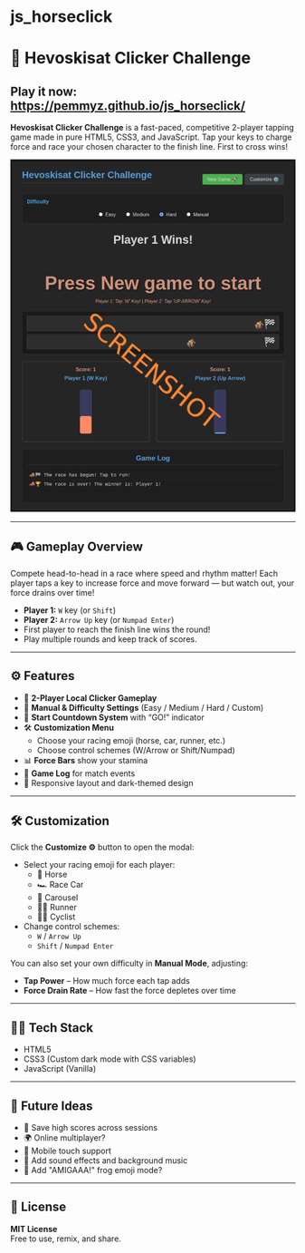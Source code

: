 # js_horseclick

# 🏇 Hevoskisat Clicker Challenge

## Play it now: https://pemmyz.github.io/js_horseclick/

**Hevoskisat Clicker Challenge** is a fast-paced, competitive 2-player tapping game made in pure HTML5, CSS3, and JavaScript. Tap your keys to charge force and race your chosen character to the finish line. First to cross wins!

![screenshot](screenshots/game_1.png)

---

## 🎮 Gameplay Overview

Compete head-to-head in a race where speed and rhythm matter! Each player taps a key to increase force and move forward — but watch out, your force drains over time!

- **Player 1:** `W` key (or `Shift`)
- **Player 2:** `Arrow Up` key (or `Numpad Enter`)
- First player to reach the finish line wins the round!
- Play multiple rounds and keep track of scores.

---

## ⚙️ Features

- 🏁 **2-Player Local Clicker Gameplay**
- 🔧 **Manual & Difficulty Settings** (Easy / Medium / Hard / Custom)
- 🚀 **Start Countdown System** with “GO!” indicator
- 🛠️ **Customization Menu**
  - Choose your racing emoji (horse, car, runner, etc.)
  - Choose control schemes (W/Arrow or Shift/Numpad)
- 📊 **Force Bars** show your stamina
- 📝 **Game Log** for match events
- 📱 Responsive layout and dark-themed design

---

## 🛠️ Customization

Click the **Customize ⚙️** button to open the modal:

- Select your racing emoji for each player:
  - 🏇 Horse
  - 🏎 Race Car
  - 🎠 Carousel
  - 🏃‍♂️ Runner
  - 🚴‍♀️ Cyclist
- Change control schemes:
  - `W` / `Arrow Up`
  - `Shift` / `Numpad Enter`

You can also set your own difficulty in **Manual Mode**, adjusting:
- **Tap Power** – How much force each tap adds
- **Force Drain Rate** – How fast the force depletes over time

---

## 🧑‍💻 Tech Stack

- HTML5
- CSS3 (Custom dark mode with CSS variables)
- JavaScript (Vanilla)

---

## 🧠 Future Ideas

- 💾 Save high scores across sessions  
- 🌍 Online multiplayer?  
- 📱 Mobile touch support  
- 🎵 Add sound effects and background music  
- 🐸 Add "AMIGAAA!" frog emoji mode?  

---

## 📜 License

**MIT License**  
Free to use, remix, and share.

